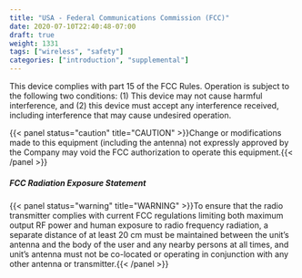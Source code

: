 ```yaml
---
title: "USA - Federal Communications Commission (FCC)"
date: 2020-07-10T22:40:48-07:00
draft: true
weight: 1331
tags: ["wireless", "safety"]
categories: ["introduction", "supplemental"]
---
```


This device complies with part 15 of the FCC Rules. Operation is subject to the following two conditions: (1) This device may not cause harmful interference, and (2) this device must accept any interference received, including interference that may cause undesired operation.


{{< panel status="caution" title="CAUTION" >}}Change or modifications made to this equipment (including the antenna) not expressly approved by the Company may void the FCC authorization to operate this equipment.{{< /panel >}}

##### FCC Radiation Exposure Statement

{{< panel status="warning" title="WARNING" >}}To ensure that the radio transmitter complies with current FCC regulations limiting both maximum output RF power and human exposure to radio frequency radiation, a separate distance of at least 20 cm must be maintained between the unit’s antenna and the body of the user and any nearby persons at all times, and unit’s antenna must not be co-located or operating in conjunction with any other antenna or transmitter.{{< /panel >}}
